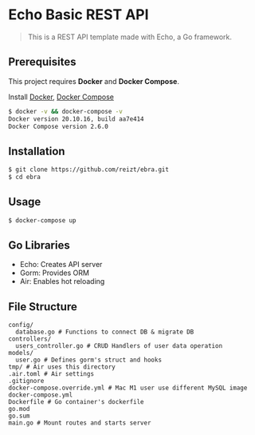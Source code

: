 # Echo Basic REST API
> This is a REST API template made with Echo, a Go framework.
## Prerequisites
This project requires **Docker** and **Docker Compose**.

Install [Docker](https://docs.docker.com/get-docker/), [Docker Compose](https://docs.docker.jp/compose/install.html)
```sh
$ docker -v && docker-compose -v
Docker version 20.10.16, build aa7e414
Docker Compose version 2.6.0
```
## Installation
```sh
$ git clone https://github.com/reizt/ebra.git
$ cd ebra
```
## Usage
```sh
$ docker-compose up
```
## Go Libraries
- Echo: Creates API server
- Gorm: Provides ORM
- Air: Enables hot reloading
## File Structure
```
config/
  database.go # Functions to connect DB & migrate DB
controllers/
  users_controller.go # CRUD Handlers of user data operation
models/
  user.go # Defines gorm's struct and hooks
tmp/ # Air uses this directory
.air.toml # Air settings
.gitignore
docker-compose.override.yml # Mac M1 user use different MySQL image
docker-compose.yml
Dockerfile # Go container's dockerfile
go.mod
go.sum
main.go # Mount routes and starts server
```

